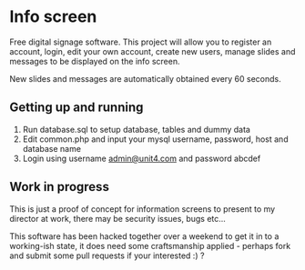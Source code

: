 # Info screen
Free digital signage software. This project will allow you to register an account, login, edit your own account, create new users, manage slides and messages to be displayed on the info screen. 

New slides and messages are automatically obtained every 60 seconds.

## Getting up and running
1. Run database.sql to setup database, tables and dummy data
2. Edit common.php and input your mysql username, password, host and database name
3. Login using username admin@unit4.com and password abcdef

## Work in progress
This is just a proof of concept for information screens to present to my director at work, there may be security issues, bugs etc...

This software has been hacked together over a weekend to get it in to a working-ish state, it does need some craftsmanship applied - perhaps fork and submit some pull requests if your interested :) ?

